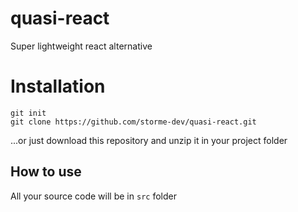 # quasi-react
Super lightweight react alternative

# Installation
```
git init
git clone https://github.com/storme-dev/quasi-react.git
```

...or just download this repository and unzip it in your project folder

## How to use

All your source code will be in ``src`` folder
